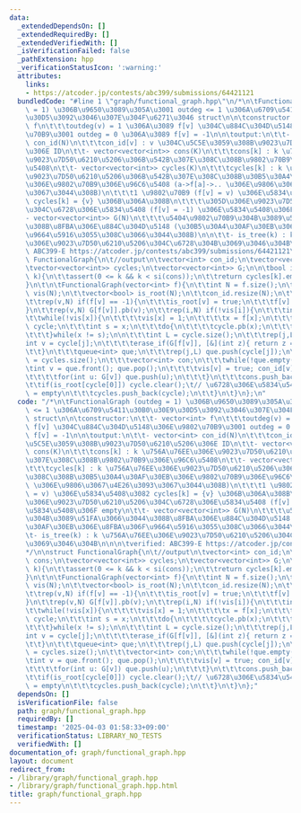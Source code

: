 ```yaml
---
data:
  _extendedDependsOn: []
  _extendedRequiredBy: []
  _extendedVerifiedWith: []
  _isVerificationFailed: false
  _pathExtension: hpp
  _verificationStatusIcon: ':warning:'
  attributes:
    links:
    - https://atcoder.jp/contests/abc399/submissions/64421121
  bundledCode: "#line 1 \"graph/functional_graph.hpp\"\n/*\n\tFunctionalGraph (outdeg\
    \ = 1) \u306B\u9650\u3089\u305A\u3001 outdeg <= 1 \u306A\u6709\u5411\u30B0\u30E9\
    \u30D5\u3092\u3046\u307E\u304F\u6271\u3046 struct\n\n\tconstructor:\n\t\t- vector<int>\
    \ f\n\t\t\toutdeg(v) = 1 \u306A\u3089 f[v] \u304C\u884C\u304D\u5148\u306E\u9802\
    \u70B9\u3001 outdeg = 0 \u306A\u3089 f[v] = -1\n\n\toutput:\n\t\t- vector<int>\
    \ con_id(N)\n\t\t\tcon_id[v] : v \u304C\u5C5E\u3059\u308B\u9023\u7D50\u6210\u5206\
    \u306E ID\n\t\t- vector<vector<int>> cons(K)\n\t\t\tcons[k] : k \u756A\u76EE\u306E\
    \u9023\u7D50\u6210\u5206\u306B\u542B\u307E\u308C\u308B\u9802\u70B9\u306E\u96C6\
    \u5408\n\t\t- vector<vector<int>> cycles(K)\n\t\t\tcycles[k] : k \u756A\u76EE\u306E\
    \u9023\u7D50\u6210\u5206\u306B\u542B\u307E\u308C\u308B\u30B5\u30A4\u30AF\u30EB\
    \u306E\u9802\u70B9\u306E\u96C6\u5408 (a->f[a]->.. \u306E\u9806\u3067\u4E26\u3093\
    \u3067\u3044\u308B)\n\t\t\t1 \u9802\u70B9 (f[v] = v) \u306E\u5834\u5408\u3082\
    \ cycles[k] = {v} \u306B\u306A\u308B\n\t\t\t\u305D\u306E\u9023\u7D50\u6210\u5206\
    \u304C\u6728\u306E\u5834\u5408 (f[v] = -1) \u306E\u5834\u5408\u306F empty\n\t\t\
    - vector<vector<int>> G(N)\n\t\t\t\u5404\u9802\u70B9\u304B\u3089\u51FA\u3066\u3044\
    \u308B\u8FBA\u306E\u884C\u304D\u5148 (\u30B5\u30A4\u30AF\u30EB\u306E\u8FBA\u306F\
    \u9664\u5916\u3055\u308C\u3066\u3044\u308B)\n\n\t\t- is_tree(k) : k \u756A\u76EE\
    \u306E\u9023\u7D50\u6210\u5206\u304C\u6728\u304B\u3069\u3046\u304B\n\n\n\tverified:\
    \ ABC399-E https://atcoder.jp/contests/abc399/submissions/64421121\n*/\n\nstruct\
    \ FunctionalGraph{\n\t//output\n\tvector<int> con_id;\n\tvector<vector<int>> cons;\n\
    \tvector<vector<int>> cycles;\n\tvector<vector<int>> G;\n\n\tbool is_tree(int\
    \ k){\n\t\tassert(0 <= k && k < si(cons));\n\t\treturn cycles[k].empty();\n\t\
    }\n\t\n\tFunctionalGraph(vector<int> f){\n\t\tint N = f.size();\n\t\tvector<bool>\
    \ vis(N);\n\t\tvector<bool> is_root(N);\n\t\tcon_id.resize(N);\n\t\tG.resize(N);\n\
    \t\trep(v,N) if(f[v] == -1){\n\t\t\tis_root[v] = true;\n\t\t\tf[v] = v;\n\t\t\
    }\n\t\trep(v,N) G[f[v]].pb(v);\n\t\trep(i,N) if(!vis[i]){\n\t\t\tint x = i;\n\t\
    \t\twhile(!vis[x]){\n\t\t\t\tvis[x] = 1;\n\t\t\t\tx = f[x];\n\t\t\t}\n\t\t\tvector<int>\
    \ cycle;\n\t\t\tint s = x;\n\t\t\tdo{\n\t\t\t\tcycle.pb(x);\n\t\t\t\tx = f[x];\n\
    \t\t\t}while(x != s);\n\n\t\t\tint L = cycle.size();\n\t\t\trep(j,L){\n\t\t\t\t\
    int v = cycle[j];\n\t\t\t\terase_if(G[f[v]], [&](int z){ return z == v; });\n\t\
    \t\t}\n\t\t\tqueue<int> que;\n\t\t\trep(j,L) que.push(cycle[j]);\n\t\t\tint k\
    \ = cycles.size();\n\t\t\tvector<int> con;\n\t\t\twhile(!que.empty()){\n\t\t\t\
    \tint v = que.front(); que.pop();\n\t\t\t\tvis[v] = true; con_id[v] = k; con.push_back(v);\n\
    \t\t\t\tfor(int u: G[v]) que.push(u);\n\t\t\t}\n\t\t\tcons.push_back(con);\n\t\
    \t\tif(is_root[cycle[0]]) cycle.clear();\t// \u6728\u306E\u5834\u5408\u306F cycles[k]\
    \ = empty\n\t\t\tcycles.push_back(cycle);\n\t\t}\n\t}\n};\n"
  code: "/*\n\tFunctionalGraph (outdeg = 1) \u306B\u9650\u3089\u305A\u3001 outdeg\
    \ <= 1 \u306A\u6709\u5411\u30B0\u30E9\u30D5\u3092\u3046\u307E\u304F\u6271\u3046\
    \ struct\n\n\tconstructor:\n\t\t- vector<int> f\n\t\t\toutdeg(v) = 1 \u306A\u3089\
    \ f[v] \u304C\u884C\u304D\u5148\u306E\u9802\u70B9\u3001 outdeg = 0 \u306A\u3089\
    \ f[v] = -1\n\n\toutput:\n\t\t- vector<int> con_id(N)\n\t\t\tcon_id[v] : v \u304C\
    \u5C5E\u3059\u308B\u9023\u7D50\u6210\u5206\u306E ID\n\t\t- vector<vector<int>>\
    \ cons(K)\n\t\t\tcons[k] : k \u756A\u76EE\u306E\u9023\u7D50\u6210\u5206\u306B\u542B\
    \u307E\u308C\u308B\u9802\u70B9\u306E\u96C6\u5408\n\t\t- vector<vector<int>> cycles(K)\n\
    \t\t\tcycles[k] : k \u756A\u76EE\u306E\u9023\u7D50\u6210\u5206\u306B\u542B\u307E\
    \u308C\u308B\u30B5\u30A4\u30AF\u30EB\u306E\u9802\u70B9\u306E\u96C6\u5408 (a->f[a]->..\
    \ \u306E\u9806\u3067\u4E26\u3093\u3067\u3044\u308B)\n\t\t\t1 \u9802\u70B9 (f[v]\
    \ = v) \u306E\u5834\u5408\u3082 cycles[k] = {v} \u306B\u306A\u308B\n\t\t\t\u305D\
    \u306E\u9023\u7D50\u6210\u5206\u304C\u6728\u306E\u5834\u5408 (f[v] = -1) \u306E\
    \u5834\u5408\u306F empty\n\t\t- vector<vector<int>> G(N)\n\t\t\t\u5404\u9802\u70B9\
    \u304B\u3089\u51FA\u3066\u3044\u308B\u8FBA\u306E\u884C\u304D\u5148 (\u30B5\u30A4\
    \u30AF\u30EB\u306E\u8FBA\u306F\u9664\u5916\u3055\u308C\u3066\u3044\u308B)\n\n\t\
    \t- is_tree(k) : k \u756A\u76EE\u306E\u9023\u7D50\u6210\u5206\u304C\u6728\u304B\
    \u3069\u3046\u304B\n\n\n\tverified: ABC399-E https://atcoder.jp/contests/abc399/submissions/64421121\n\
    */\n\nstruct FunctionalGraph{\n\t//output\n\tvector<int> con_id;\n\tvector<vector<int>>\
    \ cons;\n\tvector<vector<int>> cycles;\n\tvector<vector<int>> G;\n\n\tbool is_tree(int\
    \ k){\n\t\tassert(0 <= k && k < si(cons));\n\t\treturn cycles[k].empty();\n\t\
    }\n\t\n\tFunctionalGraph(vector<int> f){\n\t\tint N = f.size();\n\t\tvector<bool>\
    \ vis(N);\n\t\tvector<bool> is_root(N);\n\t\tcon_id.resize(N);\n\t\tG.resize(N);\n\
    \t\trep(v,N) if(f[v] == -1){\n\t\t\tis_root[v] = true;\n\t\t\tf[v] = v;\n\t\t\
    }\n\t\trep(v,N) G[f[v]].pb(v);\n\t\trep(i,N) if(!vis[i]){\n\t\t\tint x = i;\n\t\
    \t\twhile(!vis[x]){\n\t\t\t\tvis[x] = 1;\n\t\t\t\tx = f[x];\n\t\t\t}\n\t\t\tvector<int>\
    \ cycle;\n\t\t\tint s = x;\n\t\t\tdo{\n\t\t\t\tcycle.pb(x);\n\t\t\t\tx = f[x];\n\
    \t\t\t}while(x != s);\n\n\t\t\tint L = cycle.size();\n\t\t\trep(j,L){\n\t\t\t\t\
    int v = cycle[j];\n\t\t\t\terase_if(G[f[v]], [&](int z){ return z == v; });\n\t\
    \t\t}\n\t\t\tqueue<int> que;\n\t\t\trep(j,L) que.push(cycle[j]);\n\t\t\tint k\
    \ = cycles.size();\n\t\t\tvector<int> con;\n\t\t\twhile(!que.empty()){\n\t\t\t\
    \tint v = que.front(); que.pop();\n\t\t\t\tvis[v] = true; con_id[v] = k; con.push_back(v);\n\
    \t\t\t\tfor(int u: G[v]) que.push(u);\n\t\t\t}\n\t\t\tcons.push_back(con);\n\t\
    \t\tif(is_root[cycle[0]]) cycle.clear();\t// \u6728\u306E\u5834\u5408\u306F cycles[k]\
    \ = empty\n\t\t\tcycles.push_back(cycle);\n\t\t}\n\t}\n};"
  dependsOn: []
  isVerificationFile: false
  path: graph/functional_graph.hpp
  requiredBy: []
  timestamp: '2025-04-03 01:58:33+09:00'
  verificationStatus: LIBRARY_NO_TESTS
  verifiedWith: []
documentation_of: graph/functional_graph.hpp
layout: document
redirect_from:
- /library/graph/functional_graph.hpp
- /library/graph/functional_graph.hpp.html
title: graph/functional_graph.hpp
---
```

